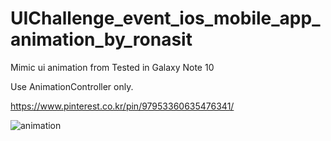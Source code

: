 # UIChallenge_event_ios_mobile_app_animation_by_ronasit

Mimic ui animation from 
Tested in Galaxy Note 10

Use AnimationController only.

https://www.pinterest.co.kr/pin/97953360635476341/

![animation](https://user-images.githubusercontent.com/4662566/172174918-af0c9bed-6b73-4504-919b-9559d16da5d0.gif)
